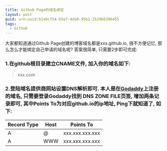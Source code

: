 ```yaml
---
title: Github Page的域名绑定
layout: post
guid: urn:uuid:b1e6cf54-b5e7-4da0-95b2-2529b6396a55
tags:
  - Github
---
```


大家都知道通过Github Page创建的博客域名都是xxx.github.io, 很不方便记忆, 那么怎么才能绑定自己申请的域名呢?
答案很简单, 只需要2步即可完成:

### 1.在github根目录建立CNAME文件, 加入你的域名如下:

> xxx.com

### 2.登陆域名提供商网站设置DNS解析即可. 本人是在[Godaddy](https://www.godaddy.com)上注册的域名, 只需要登录Godaddy找到  DNS ZONE FILE页签, 增加两条记录即可, 其中Points To为对应github.io的ip地址, Ping下就知道了, 如下:

| Record Type | Host | Points To       |
| ---         | ---  | ---             |
| A           |  @   | xxx.xxx.xxx.xxx |
| A           | WWW  | xxx.xxx.xxx.xxx |

